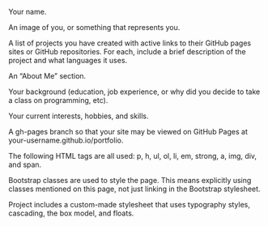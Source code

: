 Your name.

An image of you, or something that represents you.

A list of projects you have created with active links to their GitHub pages sites or GitHub repositories. For each, include a brief description of the project and what languages it uses.

An “About Me” section.

Your background (education, job experience, or why did you decide to take a class on programming, etc).

Your current interests, hobbies, and skills.

A gh-pages branch so that your site may be viewed on GitHub Pages at your-username.github.io/portfolio.

The following HTML tags are all used: p, h, ul, ol, li, em, strong, a, img, div, and span.

Bootstrap classes are used to style the page. This means explicitly using classes mentioned on this page, not just linking in the Bootstrap stylesheet.

Project includes a custom-made stylesheet that uses typography styles, cascading, the box model, and floats.

